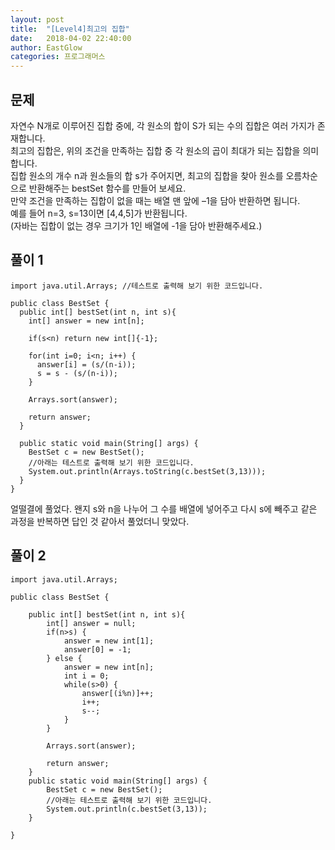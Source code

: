 ```yaml
---
layout: post
title:  "[Level4]최고의 집합"
date:   2018-04-02 22:40:00
author: EastGlow
categories: 프로그래머스
---
```

## 문제

자연수 N개로 이루어진 집합 중에, 각 원소의 합이 S가 되는 수의 집합은 여러 가지가 존재합니다.  
최고의 집합은, 위의 조건을 만족하는 집합 중 각 원소의 곱이 최대가 되는 집합을 의미합니다.  
집합 원소의 개수 n과 원소들의 합 s가 주어지면, 최고의 집합을 찾아 원소를 오름차순으로 반환해주는 bestSet 함수를 만들어 보세요.  
만약 조건을 만족하는 집합이 없을 때는 배열 맨 앞에 –1을 담아 반환하면 됩니다.  
예를 들어 n=3, s=13이면 [4,4,5]가 반환됩니다.  
(자바는 집합이 없는 경우 크기가 1인 배열에 -1을 담아 반환해주세요.)


## 풀이 1
~~~
import java.util.Arrays; //테스트로 출력해 보기 위한 코드입니다.

public class BestSet {
  public int[] bestSet(int n, int s){
    int[] answer = new int[n];

    if(s<n) return new int[]{-1};

    for(int i=0; i<n; i++) {
      answer[i] = (s/(n-i));
      s = s - (s/(n-i));    	
    }  

    Arrays.sort(answer);

    return answer;
  }
  
  public static void main(String[] args) {
    BestSet c = new BestSet();
    //아래는 테스트로 출력해 보기 위한 코드입니다.
    System.out.println(Arrays.toString(c.bestSet(3,13)));
  }
}
~~~
얼떨결에 풀었다. 왠지 s와 n을 나누어 그 수를 배열에 넣어주고 다시 s에 빼주고 같은 과정을 반복하면 답인 것 같아서 풀었더니 맞았다.

## 풀이 2
~~~
import java.util.Arrays;

public class BestSet {

    public int[] bestSet(int n, int s){
        int[] answer = null; 
        if(n>s) {
            answer = new int[1];
            answer[0] = -1;
        } else {
            answer = new int[n];
            int i = 0;
            while(s>0) {
                answer[(i%n)]++;
                i++;
                s--;
            }
        }
        
        Arrays.sort(answer);
        
        return answer;  
    }
    public static void main(String[] args) {
        BestSet c = new BestSet();
        //아래는 테스트로 출력해 보기 위한 코드입니다.
        System.out.println(c.bestSet(3,13));
    }

}
~~~
